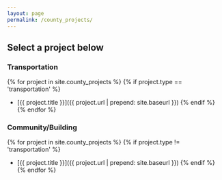 ```yaml
---
layout: page
permalink: /county_projects/
---
```


## Select a project below

### Transportation

{% for project in site.county_projects %}
{% if project.type == 'transportation' %}
* [{{ project.title }}]({{ project.url | prepend: site.baseurl }})
{% endif %}
{% endfor %}

### Community/Building

{% for project in site.county_projects %}
{% if project.type != 'transportation' %}
* [{{ project.title }}]({{ project.url | prepend: site.baseurl }})
{% endif %}
{% endfor %}
